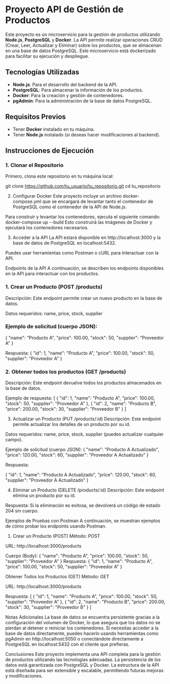 # Proyecto API de Gestión de Productos

Este proyecto es un microservicio para la gestión de productos utilizando **Node.js**, **PostgreSQL** y **Docker**. La API permite realizar operaciones CRUD (Crear, Leer, Actualizar y Eliminar) sobre los productos, que se almacenan en una base de datos PostgreSQL. Este microservicio está dockerizado para facilitar su ejecución y despliegue.

## Tecnologías Utilizadas
- **Node.js**: Para el desarrollo del backend de la API.
- **PostgreSQL**: Para almacenar la información de los productos.
- **Docker**: Para la creación y gestión de contenedores.
- **pgAdmin**: Para la administración de la base de datos PostgreSQL.

## Requisitos Previos
- Tener **Docker** instalado en tu máquina.
- Tener **Node.js** instalado (si deseas hacer modificaciones al backend).

## Instrucciones de Ejecución

### 1. Clonar el Repositorio

Primero, clona este repositorio en tu máquina local:

git clone https://github.com/tu_usuario/tu_repositorio.git
cd tu_repositorio

2. Configurar Docker
Este proyecto incluye un archivo docker-compose.yml que se encargará de levantar tanto el contenedor de PostgreSQL como el contenedor de la API de Node.js.

Para construir y levantar los contenedores, ejecuta el siguiente comando:
docker-compose up --build
Esto construirá las imágenes de Docker y ejecutará los contenedores necesarios.

3. Acceder a la API
La API estará disponible en http://localhost:3000 y la base de datos de PostgreSQL en localhost:5432.

Puedes usar herramientas como Postman o cURL para interactuar con la API.

Endpoints de la API
A continuación, se describen los endpoints disponibles en la API para interactuar con los productos.

### 1. Crear un Producto (POST /products)
Descripción: Este endpoint permite crear un nuevo producto en la base de datos.

Datos requeridos: name, price, stock, supplier

### Ejemplo de solicitud (cuerpo JSON):
{
  "name": "Producto A",
  "price": 100.00,
  "stock": 50,
  "supplier": "Proveedor A"
}

Respuesta:
{
  "id": 1,
  "name": "Producto A",
  "price": 100.00,
  "stock": 50,
  "supplier": "Proveedor A"
}

### 2. Obtener todos los productos (GET /products)
Descripción: Este endpoint devuelve todos los productos almacenados en la base de datos.

Ejemplo de respuesta:
[
  {
    "id": 1,
    "name": "Producto A",
    "price": 100.00,
    "stock": 50,
    "supplier": "Proveedor A"
  },
  {
    "id": 2,
    "name": "Producto B",
    "price": 200.00,
    "stock": 30,
    "supplier": "Proveedor B"
  }
]

3. Actualizar un Producto (PUT /products/:id)
Descripción: Este endpoint permite actualizar los detalles de un producto por su id.

Datos requeridos: name, price, stock, supplier (puedes actualizar cualquier campo).

Ejemplo de solicitud (cuerpo JSON):
{
  "name": "Producto A Actualizado",
  "price": 120.00,
  "stock": 60,
  "supplier": "Proveedor A Actualizado"
}

Respuesta:

{
  "id": 1,
  "name": "Producto A Actualizado",
  "price": 120.00,
  "stock": 60,
  "supplier": "Proveedor A Actualizado"
}

4. Eliminar un Producto (DELETE /products/:id)
Descripción: Este endpoint elimina un producto por su id.

Respuesta: Si la eliminación es exitosa, se devolverá un código de estado 204 sin cuerpo.

Ejemplos de Pruebas con Postman
A continuación, se muestran ejemplos de cómo probar los endpoints usando Postman.

1. Crear un Producto (POST)
Método: POST

URL: http://localhost:3000/products

Cuerpo (Body):
{
  "name": "Producto A",
  "price": 100.00,
  "stock": 50,
  "supplier": "Proveedor A"
}
Respuesta:
{
  "id": 1,
  "name": "Producto A",
  "price": 100.00,
  "stock": 50,
  "supplier": "Proveedor A"
}

 Obtener Todos los Productos (GET)
Método: GET

URL: http://localhost:3000/products

Respuesta:
[
  {
    "id": 1,
    "name": "Producto A",
    "price": 100.00,
    "stock": 50,
    "supplier": "Proveedor A"
  },
  {
    "id": 2,
    "name": "Producto B",
    "price": 200.00,
    "stock": 30,
    "supplier": "Proveedor B"
  }
]

Notas Adicionales
La base de datos se encuentra persistente gracias a la configuración del volumen de Docker, lo que asegura que los datos no se pierdan al detener o reiniciar los contenedores.
Si necesitas acceder a la base de datos directamente, puedes hacerlo usando herramientas como pgAdmin en http://localhost:5050 o conectándote directamente a PostgreSQL en localhost:5432 con el cliente que prefieras.

Conclusiones
Este proyecto implementa una API completa para la gestión de productos utilizando las tecnologías adecuadas. La persistencia de los datos está garantizada con PostgreSQL y Docker. La estructura de la API está diseñada para ser extensible y escalable, permitiendo futuras mejoras y modificaciones.
